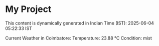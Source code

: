 # My Project

This content is dynamically generated in Indian Time (IST): 2025-06-04 05:22:33 IST


Current Weather in Coimbatore:
Temperature: 23.88 °C
Condition: mist
